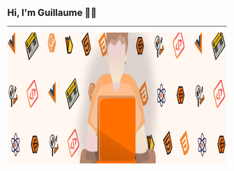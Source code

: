 ## Hi, I'm Guillaume 🙋‍♂️
----
<img align="left" alt="Working man with developments tools and languages, music and stocks icons" width="1920px" height="300px" src="./assets/Front_panel_github.jpg" />
